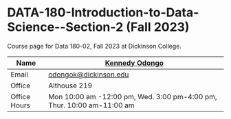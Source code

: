 # DATA-180-Introduction-to-Data-Science--Section-2 (Fall 2023)
Course page for Data 180-02, Fall 2023 at Dickinson College.


| Name  | [Kennedy Odongo](https://www.dickinson.edu/site/custom_scripts/dc_faculty_profile_index.php?fac=odongok)|
| ------------- | ------------- |
| Email | odongok@dickinson.edu|
|Office | Althouse 219  |
| Office Hours | Mon 10:00 am -12:00 pm, Wed. 3:00 pm-4:00 pm, Thur.  10:00 am-11:00 am|

